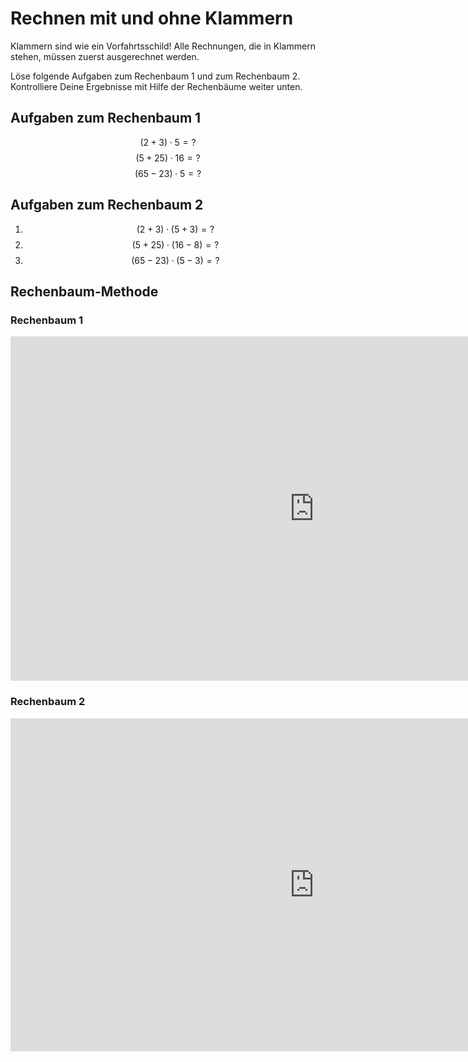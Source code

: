 # Rechnen mit und ohne Klammern
Klammern sind wie ein Vorfahrtsschild! Alle Rechnungen, die in Klammern stehen, müssen zuerst ausgerechnet werden.

Löse folgende Aufgaben zum Rechenbaum 1 und zum Rechenbaum 2. Kontrolliere Deine Ergebnisse mit Hilfe der Rechenbäume weiter unten.

## Aufgaben zum Rechenbaum 1

$$(2+3)\cdot 5= ?$$
$$(5+25)\cdot 16= ?$$
$$(65-23)\cdot 5= ?$$

## Aufgaben zum Rechenbaum 2

1. $$(2+3)\cdot(5+3)= ?$$
2. $$(5+25)\cdot(16-8)= ?$$
3. $$(65-23)\cdot(5-3)= ?$$

## Rechenbaum-Methode

### Rechenbaum 1

<iframe scrolling="no" src="https://www.geogebra.org/material/iframe/id/kCN5wZ9b/width/971/height/551/border/888888/smb/false/stb/false/stbh/false/ai/false/asb/false/sri/false/rc/false/ld/false/sdz/false/ctl/false" width="971px" height="551px" style="border:0px;"> </iframe>


### Rechenbaum 2

<iframe scrolling="no" src="https://www.geogebra.org/material/iframe/id/JZCbj5Qw/width/971/height/533/border/888888/smb/false/stb/false/stbh/false/ai/false/asb/false/sri/false/rc/false/ld/false/sdz/false/ctl/false" width="971px" height="533px" style="border:0px;"> </iframe>




